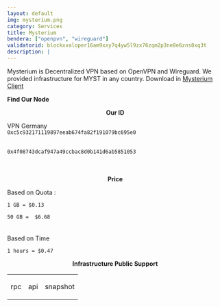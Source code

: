 ```yaml
---
layout: default
img: mysterium.png
category: Services
title: Mysterium
bendera: ["openpvn", "wireguard"]
validatorid: blockxvaloper16am9xxy7q4yw5l9zx76zqm2p3ne8e6zns8xq3t
description: |
---
```


Mysterium is Decentralized VPN based on OpenVPN and Wireguard. We provided infrastructure for MYST in any country. Download in [Mysterium Client](https://www.mysteriumvpn.com/download)

<b>Find Our Node</b>

<p align="center"><b>Our ID</b></p>
VPN Germany
<code align="center">
0xc5c932171119897eeab674fa82f191079bc695e0
</code>
<br>
<code align="center">
0x4f08743dcaf947a49ccbac8d0b141d6ab5851053
</code>
<br>
<br>

<p align="center"><b>Price</b></p>
Based on Quota : 
<br>
<code align="center">
1 GB = $0.13 <br>
50 GB =  $6.68
</code>
<br>
<br>
Based on Time 
<br>
<code align="center">
1 hours = $0.47 
</code>


<p align="center"><b>Infrastructure Public Support</b></p>
<table>
<tr>
   <td ><p class="badge badge-primary">rpc</p></td>
   <td ><p class="badge badge-primary">api</p></td>
   <td ><p class="badge badge-primary">snapshot</p></td>
</tr>
</table>